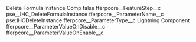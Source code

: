 <?xml version="1.0" encoding="UTF-8"?>
<CustomMetadata xmlns="http://soap.sforce.com/2006/04/metadata" xmlns:xsi="http://www.w3.org/2001/XMLSchema-instance" xmlns:xsd="http://www.w3.org/2001/XMLSchema">
    <label>Delete Formula Instance Comp</label>
    <protected>false</protected>
    <values>
        <field>fferpcore__FeatureStep__c</field>
        <value xsi:type="xsd:string">pse__IHC_DeleteFormulaInstance</value>
    </values>
    <values>
        <field>fferpcore__ParameterName__c</field>
        <value xsi:type="xsd:string">pse:IHCDeleteInstance</value>
    </values>
    <values>
        <field>fferpcore__ParameterType__c</field>
        <value xsi:type="xsd:string">Lightning Component</value>
    </values>
    <values>
        <field>fferpcore__ParameterValueOnDisable__c</field>
        <value xsi:nil="true"/>
    </values>
    <values>
        <field>fferpcore__ParameterValueOnEnable__c</field>
        <value xsi:nil="true"/>
    </values>
</CustomMetadata>
